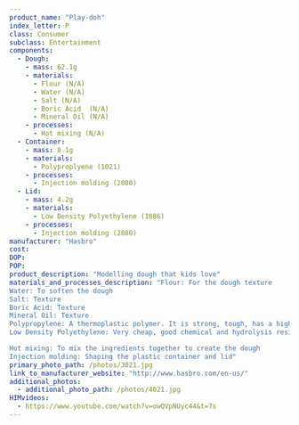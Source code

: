 ```yaml
---
product_name: "Play-doh"
index_letter: P
class: Consumer
subclass: Entertainment
components:
  - Dough:
    - mass: 62.1g
    - materials:
      - Flour (N/A)
      - Water (N/A)
      - Salt (N/A)
      - Boric Acid  (N/A)
      - Mineral Oil (N/A)
    - processes:
      - Hot mixing (N/A)
  - Container:
    - mass: 8.1g
    - materials:
      - Polyproplyene (1021)
    - processes:
      - Injection molding (2080)
  - Lid:
    - mass: 4.2g
    - materials:
      - Low Density Polyethylene (1086)
    - processes:
      - Injection molding (2080)
manufacturer: "Hasbro"
cost: 
DOP: 
POP: 
product_description: "Modelling dough that kids love"
materials_and_processes_description: "Flour: For the dough texture
Water: To soften the dough
Salt: Texture
Boric Acid: Texture
Mineral Oil: Texture
Polypropylene: A thermoplastic polymer. It is strong, tough, has a high resistance to heat and acts as a barrier to moisture.
Low Density Polyethylene: Very cheap, good chemical and hydrolysis resistance, high impact strength at low temperatures, excellent electrical properties, transparent in thin films, good processability 

Hot mixing: To mix the ingredients together to create the dough
Injection molding: Shaping the plastic container and lid"
primary_photo_path: /photos/3021.jpg
link_to_manufacturer_website: "http://www.hasbro.com/en-us/"
additional_photos:
  - additional_photo_path: /photos/4021.jpg
HIMvideos:
  - https://www.youtube.com/watch?v=owQVpNUyc44&t=7s
---
```

